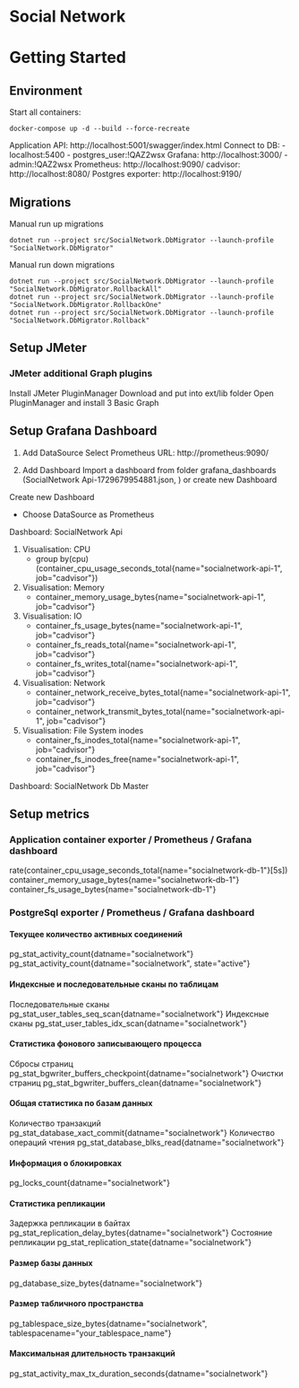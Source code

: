 Social Network 
============

# Getting Started

## Environment

Start all containers:

```
docker-compose up -d --build --force-recreate
```

Application API: http://localhost:5001/swagger/index.html
Connect to DB: 
    - localhost:5400
    - postgres_user:!QAZ2wsx
Grafana: http://localhost:3000/
    - admin:!QAZ2wsx
Prometheus: http://localhost:9090/
cadvisor: http://localhost:8080/
Postgres exporter: http://localhost:9190/

## Migrations

Manual run up migrations
```
dotnet run --project src/SocialNetwork.DbMigrator --launch-profile "SocialNetwork.DbMigrator"
```
Manual run down migrations
```
dotnet run --project src/SocialNetwork.DbMigrator --launch-profile "SocialNetwork.DbMigrator.RollbackAll"
dotnet run --project src/SocialNetwork.DbMigrator --launch-profile "SocialNetwork.DbMigrator.RollbackOne"
dotnet run --project src/SocialNetwork.DbMigrator --launch-profile "SocialNetwork.DbMigrator.Rollback"
```

## Setup JMeter

### JMeter additional Graph plugins

Install JMeter PluginManager
Download and put into ext/lib folder
Open PluginManager and install 3 Basic Graph

## Setup Grafana Dashboard

1. Add DataSource
Select Prometheus
URL: http://prometheus:9090/

2. Add Dashboard
Import a dashboard from folder grafana_dashboards (SocialNetwork Api-1729679954881.json, )
or create new Dashboard

Create new Dashboard
- Choose DataSource as Prometheus

Dashboard: SocialNetwork Api
1. Visualisation: CPU
   - group by(cpu) (container_cpu_usage_seconds_total{name="socialnetwork-api-1", job="cadvisor"})
2. Visualisation: Memory
   - container_memory_usage_bytes{name="socialnetwork-api-1", job="cadvisor"}
3. Visualisation: IO
   - container_fs_usage_bytes{name="socialnetwork-api-1", job="cadvisor"}
   - container_fs_reads_total{name="socialnetwork-api-1", job="cadvisor"}
   - container_fs_writes_total{name="socialnetwork-api-1", job="cadvisor"}
4. Visualisation: Network
   - container_network_receive_bytes_total{name="socialnetwork-api-1", job="cadvisor"}
   - container_network_transmit_bytes_total{name="socialnetwork-api-1", job="cadvisor"}
5. Visualisation: File System inodes
   - container_fs_inodes_total{name="socialnetwork-api-1", job="cadvisor"}
   - container_fs_inodes_free{name="socialnetwork-api-1", job="cadvisor"}

Dashboard: SocialNetwork Db Master


## Setup metrics 

### Application container exporter / Prometheus / Grafana dashboard

rate(container_cpu_usage_seconds_total{name="socialnetwork-db-1"}[5s])
container_memory_usage_bytes{name="socialnetwork-db-1"}
container_fs_usage_bytes{name="socialnetwork-db-1"}

### PostgreSql exporter / Prometheus / Grafana dashboard

#### Текущее количество активных соединений
pg_stat_activity_count{datname="socialnetwork"}
pg_stat_activity_count{datname="socialnetwork", state="active"}
#### Индексные и последовательные сканы по таблицам
Последовательные сканы
pg_stat_user_tables_seq_scan{datname="socialnetwork"}
Индексные сканы
pg_stat_user_tables_idx_scan{datname="socialnetwork"}
#### Статистика фонового записывающего процесса
Сбросы страниц
pg_stat_bgwriter_buffers_checkpoint{datname="socialnetwork"}
Очистки страниц
pg_stat_bgwriter_buffers_clean{datname="socialnetwork"}
#### Общая статистика по базам данных
Количество транзакций
pg_stat_database_xact_commit{datname="socialnetwork"}
Количество операций чтения
pg_stat_database_blks_read{datname="socialnetwork"}
####  Информация о блокировках
pg_locks_count{datname="socialnetwork"}
#### Статистика репликации
Задержка репликации в байтах
pg_stat_replication_delay_bytes{datname="socialnetwork"}
Состояние репликации
pg_stat_replication_state{datname="socialnetwork"}
#### Размер базы данных
pg_database_size_bytes{datname="socialnetwork"}
#### Размер табличного пространства
pg_tablespace_size_bytes{datname="socialnetwork", tablespacename="your_tablespace_name"}
#### Максимальная длительность транзакций
pg_stat_activity_max_tx_duration_seconds{datname="socialnetwork"}
